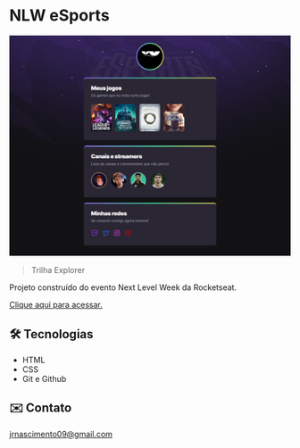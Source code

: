 # NLW eSports

![preview](./.github/preview.png)

> Trilha Explorer

Projeto construído do evento Next Level Week da Rocketseat.

[Clique aqui para acessar.](https://ocnjota.github.io/nlw-esports-explorer)

## 🛠️ Tecnologias

- HTML
- CSS
- Git e Github 

## ✉️ Contato

jrnascimento09@gmail.com